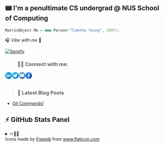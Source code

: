 ## 📟 I'm a penultimate CS undergrad @ NUS School of Computing 

```cpp
MatrixObject Me = new Person("Timothy Young", 1997);
```
🎧 _Vibe with me_ 🎺

[![Spotify](https://spotify-stats-timothyoung97.vercel.app/api/spotify)](https://open.spotify.com/user/31qd72w5v25ss2gn6tpaoaenqfru)


> ### 🤝🏼 Connect with me:

[<img align="left" alt="Timothyoung | LinkedIn" width="22px" src="public\linkedin.png" />][linkedin]
[<img align="left" alt="Timothyoung | Twitter" width="22px" src="public\twitter.png" />][twitter]
[<img align="left" alt="Timothyoung | Email" width="22px" src="public\email.png" />][email]
[<img align="left" alt="Timothyoung | Facebook" width="22px" src="public\facebook.png" />][facebook]

<br />
<br />

> ### 📕 Latest Blog Posts

<!-- BLOG-POST-LIST:START -->
- [Git Commands!](https://dev.to/timothyoung97/git-commands-3pkh)
<!-- BLOG-POST-LIST:END -->

## ⚡ GitHub Stats Panel

<details>
  <summary>♾️📶🆙</summary>

  <h4><i>Recent Activities</i></h2>

<!--START_SECTION:activity-->
1. ❗️ Opened issue [#6](https://github.com/Timothyoung97/Timothyoung97/issues/6) in [Timothyoung97/Timothyoung97](https://github.com/Timothyoung97/Timothyoung97)
2. 💪 Opened PR [#406](https://github.com/CS3247-Game-Development-Team-6/Doodles/pull/406) in [CS3247-Game-Development-Team-6/Doodles](https://github.com/CS3247-Game-Development-Team-6/Doodles)
3. 💪 Opened PR [#403](https://github.com/CS3247-Game-Development-Team-6/Doodles/pull/403) in [CS3247-Game-Development-Team-6/Doodles](https://github.com/CS3247-Game-Development-Team-6/Doodles)
4. ❗️ Closed issue [#386](https://github.com/CS3247-Game-Development-Team-6/Doodles/issues/386) in [CS3247-Game-Development-Team-6/Doodles](https://github.com/CS3247-Game-Development-Team-6/Doodles)
5. 🗣 Commented on [#386](https://github.com/CS3247-Game-Development-Team-6/Doodles/issues/386) in [CS3247-Game-Development-Team-6/Doodles](https://github.com/CS3247-Game-Development-Team-6/Doodles)
<!--END_SECTION:activity-->

---

<h4><i>General Stats</i></h2>

  <p align="center">
    <code><img align="center" src="https://github-readme-stats.vercel.app/api?username=Timothyoung97&count_private=true&show_icons=true&theme=blue-green" /></code>
    <code><img align="center" src="https://github-readme-stats.vercel.app/api/top-langs/?username=Timothyoung97&theme=blue-green&count_private=true" /></code>
  </p>  

---

<h4><i>Activity</i></h2>

  <p align="center">
    <code><img align="center" src="http://github-readme-streak-stats.herokuapp.com?user=Timothyoung97&theme=chartreuse-dark&date_format=M%20j%5B%2C%20Y%5D" /></code>
  </p>  

---

<h4><i>Contribution Graph</i></h2>

  <p align="center">
    <code><img align="center" src="./profile-3d-contrib/profile-night-green.svg" /></code>
  </p>  

---

<h4><i>Wakatime Stats</i></h2>
    
<!--START_SECTION:waka-->
![Code Time](http://img.shields.io/badge/Code%20Time-560%20hrs%2024%20mins-blue)

![Profile Views](http://img.shields.io/badge/Profile%20Views-1-blue)

![Lines of code](https://img.shields.io/badge/From%20Hello%20World%20I%27ve%20Written-98.3%20million%20lines%20of%20code-blue)

**🐱 My GitHub Data** 

> 📦 2.1 MB Used in GitHub's Storage 
 > 
> 🏆 135 Contributions in the Year 2023
 > 
> 💼 Opted to Hire
 > 
> 📜 21 Public Repositories 
 > 
> 🔑 20 Private Repositories 
 > 
**I'm a Night 🦉** 

```text
🌞 Morning                279 commits         █░░░░░░░░░░░░░░░░░░░░░░░░   03.97 % 
🌆 Daytime                2626 commits        █████████░░░░░░░░░░░░░░░░   37.38 % 
🌃 Evening                2554 commits        █████████░░░░░░░░░░░░░░░░   36.36 % 
🌙 Night                  1566 commits        ██████░░░░░░░░░░░░░░░░░░░   22.29 % 
```
📅 **I'm Most Productive on Saturday** 

```text
Monday                   817 commits         ███░░░░░░░░░░░░░░░░░░░░░░   11.63 % 
Tuesday                  1200 commits        ████░░░░░░░░░░░░░░░░░░░░░   17.08 % 
Wednesday                923 commits         ███░░░░░░░░░░░░░░░░░░░░░░   13.14 % 
Thursday                 502 commits         ██░░░░░░░░░░░░░░░░░░░░░░░   07.15 % 
Friday                   1107 commits        ████░░░░░░░░░░░░░░░░░░░░░   15.76 % 
Saturday                 1475 commits        █████░░░░░░░░░░░░░░░░░░░░   21.00 % 
Sunday                   1001 commits        ████░░░░░░░░░░░░░░░░░░░░░   14.25 % 
```


📊 **This Week I Spent My Time On** 

```text
🕑︎ Time Zone: Asia/Singapore

💬 Programming Languages: 
Go                       55 mins             ███████████░░░░░░░░░░░░░░   45.73 % 
C++                      22 mins             █████░░░░░░░░░░░░░░░░░░░░   18.35 % 
SSH Config               21 mins             ████░░░░░░░░░░░░░░░░░░░░░   17.98 % 
Markdown                 21 mins             ████░░░░░░░░░░░░░░░░░░░░░   17.41 % 
HTML                     0 secs              ░░░░░░░░░░░░░░░░░░░░░░░░░   00.52 % 

🔥 Editors: 
VS Code                  2 hrs 1 min         █████████████████████████   100.00 % 

🐱‍💻 Projects: 
cs3211-assignment-2-a2_e054 mins             ███████████░░░░░░░░░░░░░░   45.11 % 
CS3211-Parallel-Concurren22 mins             █████░░░░░░░░░░░░░░░░░░░░   18.79 % 
cs3211-assignment-1-e054321 mins             █████░░░░░░░░░░░░░░░░░░░░   18.12 % 
Unknown Project          21 mins             ████░░░░░░░░░░░░░░░░░░░░░   17.98 % 

💻 Operating System: 
Mac                      2 hrs 1 min         █████████████████████████   100.00 % 
```

**I Mostly Code in Python** 

```text
Python                   5 repos             ████░░░░░░░░░░░░░░░░░░░░░   16.13 % 
C++                      5 repos             ████░░░░░░░░░░░░░░░░░░░░░   16.13 % 
C#                       4 repos             ███░░░░░░░░░░░░░░░░░░░░░░   12.90 % 
Java                     2 repos             ██░░░░░░░░░░░░░░░░░░░░░░░   06.45 % 
HTML                     2 repos             ██░░░░░░░░░░░░░░░░░░░░░░░   06.45 % 
```



**Timeline**

![Lines of Code chart](https://raw.githubusercontent.com/Timothyoung97/Timothyoung97/main/assets/bar_graph.png)


 Last Updated on 23/03/2023 18:38:36 UTC
<!--END_SECTION:waka-->
    
</details>

[facebook]: https://www.facebook.com/TimYoung97
[email]: mailto:e0518553@u.nus.edu
[twitter]: https://twitter.com/timothyoung97
[linkedin]: https://www.linkedin.com/in/shiyuan-yang97/

<div>Icons made by <a href="https://www.freepik.com" title="Freepik">Freepik</a> from <a href="https://www.flaticon.com/" title="Flaticon">www.flaticon.com</a></div>
